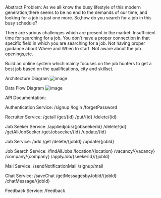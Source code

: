 Abstract Problem:
As we all know the busy lifestyle of this modern generation,there seems to be no end to the demands of our time, and looking for a job is just one more. So,how do you search for a job in this busy schedule?

There are various challenges which are present in the market:
Insufficient time for searching for a job.
You don’t have a proper connection in that specific field in which you are searching for a job.
Not having proper guidance about Where and When to start.
Not aware about the job openings,etc.

Build an online system which mainly focuses on the job hunters to get a best job based on the qualifications, city and skillset.

Architecture Diagram
![image](https://user-images.githubusercontent.com/39735380/208727935-d1d17000-7d10-46d9-8a37-f23c27c6b526.png)

Data Flow Diagram
![image](https://user-images.githubusercontent.com/39735380/208728020-4dbb7b1a-b0e2-41b8-a270-7feab72662dc.png)


API Documentation:

Authentication Service:
/signup
/login
/forgetPassword

Recruiter Service:
/getall
/get/{id}
/put/{id}
/delete/{id}

Job Seeker Service:
/appliedjobs/{jobseekerId}
/delete/{id}
/getAllJobSeeker
/getJobseeker/{id}
/update/{id}

Job Service:
/add
/get
/delete/{jobId}
/update/{jobId}

Job Search Service:
/findAllJobs
/location/{location}
/vacancy/{vacancy}
/company/{company}
/applyJob/{seekerId}/{jobId}

Mail Service:
/sendNotificationMail
/signup/mail

Chat Service:
/saveChat
/getMessagesbyJobId/{jobId}
/chatMessage/{jobId}

Feedback Service:
/feedback

